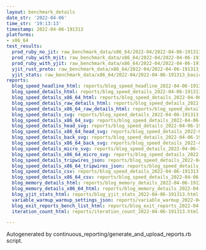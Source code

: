 ```yaml
---
layout: benchmark_details
date_str: '2022-04-06'
time_str: '19:13:13'
timestamp: 2022-04-06-191313
platforms:
- x86_64
test_results:
  prod_ruby_no_jit: raw_benchmark_data/x86_64/2022-04/2022-04-06-191313_basic_benchmark_prod_ruby_no_jit.json
  prod_ruby_with_mjit: raw_benchmark_data/x86_64/2022-04/2022-04-06-191313_basic_benchmark_prod_ruby_with_mjit.json
  prod_ruby_with_yjit: raw_benchmark_data/x86_64/2022-04/2022-04-06-191313_basic_benchmark_prod_ruby_with_yjit.json
  yjit_rust_proto: raw_benchmark_data/x86_64/2022-04/2022-04-06-191313_basic_benchmark_yjit_rust_proto.json
  yjit_stats: raw_benchmark_data/x86_64/2022-04/2022-04-06-191313_basic_benchmark_yjit_stats.json
reports:
  blog_speed_headline_html: reports/blog_speed_headline_2022-04-06-191313.html
  blog_speed_details_html: reports/blog_speed_details_2022-04-06-191313.html
  blog_speed_details_x86_64_html: reports/blog_speed_details_2022-04-06-191313.x86_64.html
  blog_speed_details_raw_details_html: reports/blog_speed_details_2022-04-06-191313.raw_details.html
  blog_speed_details_x86_64_raw_details_html: reports/blog_speed_details_2022-04-06-191313.x86_64.raw_details.html
  blog_speed_details_svg: reports/blog_speed_details_2022-04-06-191313.svg
  blog_speed_details_x86_64_svg: reports/blog_speed_details_2022-04-06-191313.x86_64.svg
  blog_speed_details_head_svg: reports/blog_speed_details_2022-04-06-191313.head.svg
  blog_speed_details_x86_64_head_svg: reports/blog_speed_details_2022-04-06-191313.x86_64.head.svg
  blog_speed_details_back_svg: reports/blog_speed_details_2022-04-06-191313.back.svg
  blog_speed_details_x86_64_back_svg: reports/blog_speed_details_2022-04-06-191313.x86_64.back.svg
  blog_speed_details_micro_svg: reports/blog_speed_details_2022-04-06-191313.micro.svg
  blog_speed_details_x86_64_micro_svg: reports/blog_speed_details_2022-04-06-191313.x86_64.micro.svg
  blog_speed_details_tripwires_json: reports/blog_speed_details_2022-04-06-191313.tripwires.json
  blog_speed_details_x86_64_tripwires_json: reports/blog_speed_details_2022-04-06-191313.x86_64.tripwires.json
  blog_speed_details_csv: reports/blog_speed_details_2022-04-06-191313.csv
  blog_speed_details_x86_64_csv: reports/blog_speed_details_2022-04-06-191313.x86_64.csv
  blog_memory_details_html: reports/blog_memory_details_2022-04-06-191313.html
  blog_memory_details_x86_64_html: reports/blog_memory_details_2022-04-06-191313.x86_64.html
  blog_yjit_stats_html: reports/blog_yjit_stats_2022-04-06-191313.html
  variable_warmup_warmup_settings_json: reports/variable_warmup_2022-04-06-191313.warmup_settings.json
  blog_exit_reports_bench_list_html: reports/blog_exit_reports_2022-04-06-191313.bench_list.html
  iteration_count_html: reports/iteration_count_2022-04-06-191313.html

---
```

Autogenerated by continuous_reporting/generate_and_upload_reports.rb script.
